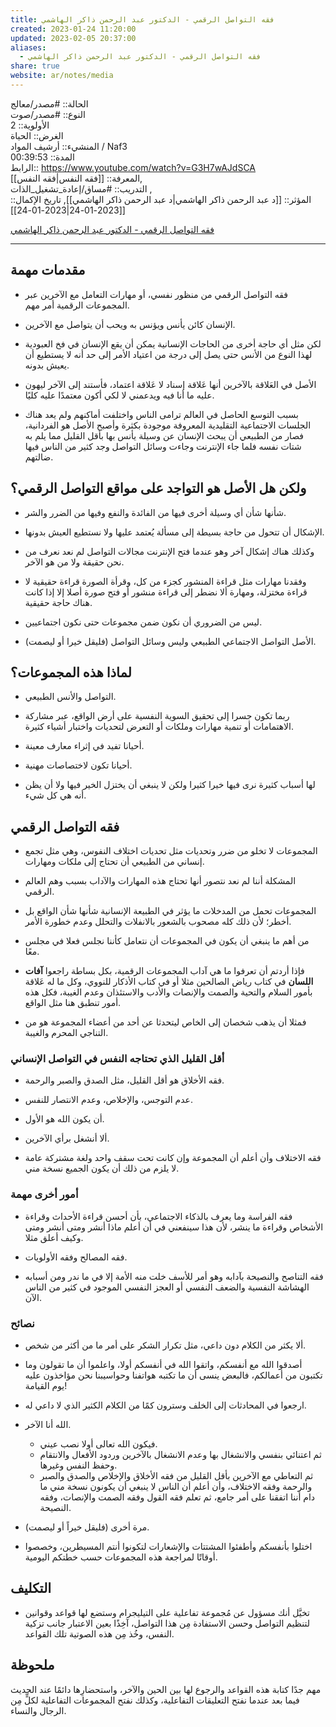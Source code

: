 ```yaml
---
title: فقه التواصل الرقمي - الدكتور عبد الرحمن ذاكر الهاشمي
created: 2023-01-24 11:20:00
updated: 2023-02-05 20:37:00
aliases:
  - فقه التواصل الرقمي - الدكتور عبد الرحمن ذاكر الهاشمي
share: true
website: ar/notes/media
---
```


الحالة:: #مصدر/معالج  
النوع:: #مصدر/صوت  
اﻷولوية:: 2  
الغرض:: الحياة  
المنشيء:: أرشيف المواد / Naf3  
المدة:: 00:39:53  
الرابط:: <https://www.youtube.com/watch?v=G3H7wAJdSCA>  
المعرفة:: [[فقه النفس|فقه النفس]],  
التدريب:: #مساق/إعادة_تشغيل_الذات ,  
المؤثر:: [[د عبد الرحمن ذاكر الهاشمي|د عبد الرحمن ذاكر الهاشمي]],
تاريخ اﻹكمال:: [[2023-01-24|2023-01-24]]

[فقه التواصل الرقمي - الدكتور عبد الرحمن ذاكر الهاشمي](https://www.youtube.com/watch?v=G3H7wAJdSCA)

---

## مقدمات مهمة

- فقه التواصل الرقمي من منظور نفسي، أو مهارات التعامل مع الآخرين عبر المجموعات الرقمية أمر مهم.

- الإنسان كائن يأنس ويؤنس به ويحب أن يتواصل مع الآخرين.

- لكن مثل أي حاجة أخرى من الحاجات الإنسانية يمكن أن يقع الإنسان في فخ العبودية لهذا النوع من الأنس حتى يصل إلى درجة من اعتياد الأمر إلى حد أنه لا يستطيع أن يعيش بدونه.

- الأصل في العَلاقة بالآخرين أنها عَلاقة إسناد لا عَلاقة اعتماد، فأستند إلى الآخر ليهون عليه ما أنا فيه ويدعمني لا لكي أكون معتمدًا عليه كليًا.

- بسبب التوسع الحاصل في العالم ترامى الناس واختلفت أماكنهم ولم يعد هناك الجلسات الاجتماعية التقليدية المعروفة موجودة بكثرة وأصبح اﻷصل هو الفردانية، فصار من الطبيعي أن يبحث الإنسان عن وسيلة يأنس بها بأقل القليل مما يلم به شتات نفسه فلما جاء الإنترنت وجاءت وسائل التواصل وجد كثير من الناس فيها ضالتهم.

## ولكن هل الأصل هو التواجد على مواقع التواصل الرقمي؟

- شأنها شأن أي وسيلة أخرى فيها من الفائدة والنفع وفيها من الضرر والشر.

- الإشكال أن تتحول من حاجة بسيطة إلى مسألة يُعتمد عليها ولا نستطيع العيش بدونها.

- وكذلك هناك إشكال آخر وهو عندما فتح الإنترنت مجالات التواصل لم نعد نعرف من نحن حقيقة ولا من هو الآخر.

- وفقدنا مهارات مثل قراءة المنشور كجزء من كل، وقرأة الصورة قراءة حقيقية لا قراءة مختزلة، ومهارة ألا نضطر إلى قراءة منشور أو فتح صورة أصلا إلا إذا كانت هناك حاجة حقيقية.

- ليس من الضروري أن نكون ضمن مجموعات حتى نكون اجتماعيين.

- الأصل التواصل الاجتماعي الطبيعي وليس وسائل التواصل (فليقل خيرا أو ليصمت).

## لماذا هذه المجموعات؟

- التواصل والأنس الطبيعي.

- ربما تكون جسرا إلى تحقيق السوية النفسية على أرض الواقع، عبر مشاركة الاهتمامات أو تنمية مهارات وملكات أو التعرض لتحديات واختبار أشياء كثيرة.

- أحيانا تفيد في إثراء معارف معينة.

- أحيانا تكون لاختصاصات مهنية.

- لها أسباب كثيرة نرى فيها خيرا كثيرا ولكن لا ينبغي أن يختزل الخير فيها ولا أن يظن أنه هي كل شيء.

## فقه التواصل الرقمي

- المجموعات لا تخلو من ضرر وتحديات مثل تحديات اختلاف النفوس، وهي مثل تجمع إنساني من الطبيعي أن تحتاج إلى ملكات ومهارات.

- المشكلة أننا لم نعد نتصور أنها تحتاج هذه المهارات والآداب بسبب وهم العالم الرقمي.

- المجموعات تحمل من المدخلات ما يؤثر في الطبيعة الإنسانية شأنها شأن الواقع بل أخطر؛ لأن ذلك كله مصحوب بالشعور بالانفلات والتحلل وعدم خطورة الأمر.

- من أهم ما ينبغي أن يكون في المجموعات أن نتعامل كأننا نجلس فعلا في مجلس معًا.

- فإذا أردتم أن تعرفوا ما هي آداب المجموعات الرقمية، بكل بساطة راجعوا **آفات اللسان** في كتاب رياض الصالحين مثلا أو في كتاب الأذكار للنووي، وكل ما له عَلاقة بأمور السلام والتحية والصمت والإنصات والأدب والاستئذان وعدم الغيبة، فكل هذه أمور تنطبق هنا مثل الواقع.

- فمثلا أن يذهب شخصان إلى الخاص ليتحدثا عن أحد من أعضاء المجموعة هو من التناجي المحرم والغيبة.

### أقل القليل الذي تحتاجه النفس في التواصل الإنساني

- فقه الأخلاق هو أقل القليل، مثل الصدق والصبر والرحمة.

- عدم التوجس، والإخلاص، وعدم الانتصار للنفس.

- أن يكون الله هو الأول.

- ألا أنشغل برأي الآخرين.

- فقه الاختلاف وأن أعلم أن المجموعة وإن كانت تحت سقف واحد ولغة مشتركة عامة لا يلزم من ذلك أن يكون الجميع نسخة مني.

### أمور أخرى مهمة

- فقه الفراسة وما يعرف بالذكاء الاجتماعي، بأن أحسن قراءة الأحداث وقراءة الأشخاص وقراءة ما ينشر، لأن هذا سينفعني في أن أعلم ماذا أنشر ومتى أنشر ومتى وكيف أعلق مثلا.

- فقه المصالح وفقه الأولويات.

- فقه التناصح والنصيحة بآدابه وهو أمر للأسف خلت منه الأمة إلا في ما ندر ومن أسبابه الهشاشة النفسية والضعف النفسي أو العجز النفسي الموجود في كثير من الناس الآن.

### نصائح

- ألا يكثر من الكلام دون داعي، مثل تكرار الشكر على أمر ما من أكثر من شخص.

- أصدقوا الله مع أنفسكم، واتقوا الله في أنفسكم أولا، واعلموا أن ما تقولون وما تكتبون من أعمالكم، فالبعض ينسى أن ما تكتبه هواتفنا وحواسيبنا نحن مؤاخذون عليه يوم القيامة!

- ارجعوا في المحادثات إلى الخلف وسترون كمًا من الكلام الكثير الذي لا داعي له.

- الله أنا الآخر.

  - فيكون الله تعالى أولا نصب عيني.
  - ثم اعتنائي بنفسي والانشغال بها وعدم الانشغال بالآخرين وردود الأفعال والانتقام وحفظ النفس وغيرها.
  - ثم التعاطي مع الآخرين بأقل القليل من فقه الأخلاق والإخلاص والصدق والصبر والرحمة وفقه الاختلاف، وأن أعلم أن الناس لا ينبغي أن يكونون نسخة مني ما دام أننا اتفقنا على أمر جامع، ثم تعلم فقه القول وفقه الصمت والإنصات، وفقه النصيحة.

- مرة أخرى (فليقل خيراً أو ليصمت).

- اختلوا بأنفسكم وأطفئوا المشتتات واﻹشعارات لتكونوا أنتم المسيطرين، وخصصوا أوقاتًا لمراجعة هذه المجموعات حسب خطتكم اليومية.

## التكليف

- تخيَّل أنك مسؤول عن مُجموعة تفاعلية على التيليجرام وستضع لها قواعد وقوانين لتنظيم التواصل وحسن الاستفادة مِن هذا التواصل، آخِذًا بعين الاعتبار جانب تزكية النفس، وخُذ مِن هذه الصوتية تلك القواعد.

## ملحوظة

مهم جدًا كتابة هذه القواعد والرجوع لها بين الحين والآخر، واستحضارِها دائمًا عند الحديث فيما بعد عندما نفتح التعليقات التفاعلية، وكذلك نفتح المجموعات التفاعلية لكلٍّ مِن الرجال والنساء.
